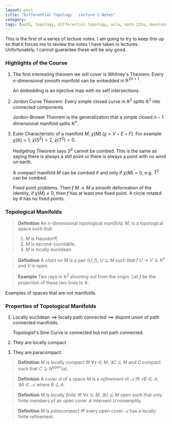 ```yaml
---
layout: post
title: "Differential Topology   Lecture 1 Notes"
category: 
tags: [math, topology, differential topology, ucla, math 225a, manolescu]
---
```


This is the first of a series of lecture notes. I am going to try to
keep this up so that it forces me to review the notes I have taken in
lectures. Unfortunately, I cannot guarantee these will be any good.

### Highlights of the Course

1. The first interesting theorem we will cover is Whitney's Theorem: Every $n$-dimensional
smooth manifold can be embedded in $\mathbb{R}^{2n+1}$.

   An embedding is an injective map with no self intersections.

2. Jordon Curve Theorem: Every simple closed curve in $\mathbb{R}^2$
splits $\mathbb{R}^2$ into connected components.

   Jordon-Brower Theorem is the generalization that a simple closed $n-1$
dimensional manifold splits $\mathbb{R}^n$.

3. Euler Characteristic of a manifold $M$, $\chi(M)$ ($\chi = V - E + F$). For example
$\chi(\mathbb{R}) = 1$, $\chi(S^2) = 2$, $\chi(T^2) = 0$.

   Hedgehog Theorem says $S^2$ cannot be combed. This is the same as saying
there is always a still point or there is always a point with no wind on
earth.

   A compact manifold $M$ can be combed if and only if $\chi(M) = 0$, e.g.
$T^2$ can be combed.

   Fixed point problems. Then $f \: M \to M$ a smooth deformation of the
identity, if $\chi(M) \neq 0$, then $f$ has at least one fixed point. A
circle rotated by $\theta$ has no fixed points.

### Topological Manifolds

> **Definition** An $n$-dimensional *topological manifold*, $M$, is a
> topological space such that:
> 1. $M$ is Hausdorff,
> 2. $M$ is second-countable,
> 3. $M$ is locally euclidean.

> **Definition** A *chart* on $M$ is a pair $(U,f)$, $U \subseteq M$ such
> that $f \: U \to V \subseteq \mathbb{R}^n$ and $V$ is open.

> **Example** Two rays in $\mathbb{R}^2$ shooting out from the origin.
> Let $f$ be the projection of these two lines to $\mathbb{R}$.

Examples of spaces that are not manifolds.

### Properties of Topological Manifolds

1. Locally euclidean $\implies$ locally path connected $\implies$
disjoint union of path connected manifolds.

   Topologist's Sine Curve is connected but not path connected.

2. They are locally compact

3. They are paracompact.

> **Definition** $M$ is *locally compact* iff $\forall x \in M$, $\exists C \subseteq
> M$ and $C$ compact such that $C \supsetneq N^{\textrm{open}}(x)$.

> **Definition** A cover $\mathscr{B}$ of a space $M$ is a *refinement*
> of $\mathscr{A}$ iff $\forall B \in \mathscr{B}$, $\exists A \in \mathscr{A}$ where $B \subseteq A$.

> **Definition** $M$ is *locally finite* iff $\forall x \in M$, $\exists
> U \subseteq M$ open such that only finite members of an open cover $\mathscr{B}$
> intersect $U$ nonemptily.

> **Definition** $M$ is *paracompact* iff every open cover $\mathscr{A}$ has a locally
> finite refinement.
